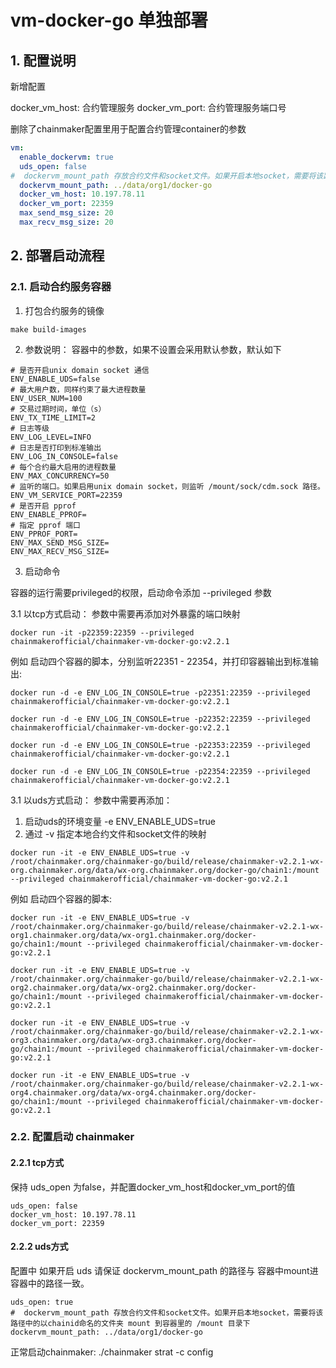 # vm-docker-go 单独部署

## 1. 配置说明

新增配置

docker_vm_host:  合约管理服务
docker_vm_port:  合约管理服务端口号

删除了chainmaker配置里用于配置合约管理container的参数

```yml
vm:
  enable_dockervm: true
  uds_open: false
#  dockervm_mount_path 存放合约文件和socket文件。如果开启本地socket，需要将该路径中的以chainid命名的文件夹 mount 到容器里的 /mount 目录下
  dockervm_mount_path: ../data/org1/docker-go  
  docker_vm_host: 10.197.78.11
  docker_vm_port: 22359
  max_send_msg_size: 20
  max_recv_msg_size: 20
```

## 2. 部署启动流程


### 2.1. 启动合约服务容器

1. 打包合约服务的镜像
```shell
make build-images 
```

2. 参数说明：
容器中的参数，如果不设置会采用默认参数，默认如下

```
# 是否开启unix domain socket 通信
ENV_ENABLE_UDS=false
# 最大用户数，同样约束了最大进程数量
ENV_USER_NUM=100
# 交易过期时间，单位（s）
ENV_TX_TIME_LIMIT=2
# 日志等级
ENV_LOG_LEVEL=INFO
# 日志是否打印到标准输出
ENV_LOG_IN_CONSOLE=false
# 每个合约最大启用的进程数量
ENV_MAX_CONCURRENCY=50
# 监听的端口。如果启用unix domain socket，则监听 /mount/sock/cdm.sock 路径。
ENV_VM_SERVICE_PORT=22359
# 是否开启 pprof
ENV_ENABLE_PPROF=
# 指定 pprof 端口
ENV_PPROF_PORT=
ENV_MAX_SEND_MSG_SIZE= 
ENV_MAX_RECV_MSG_SIZE=
```

3. 启动命令

容器的运行需要privileged的权限，启动命令添加 --privileged 参数

3.1 以tcp方式启动：
参数中需要再添加对外暴露的端口映射

```shell
docker run -it -p22359:22359 --privileged chainmakerofficial/chainmaker-vm-docker-go:v2.2.1
```

例如 启动四个容器的脚本，分别监听22351 - 22354，并打印容器输出到标准输出:

```shell
docker run -d -e ENV_LOG_IN_CONSOLE=true -p22351:22359 --privileged chainmakerofficial/chainmaker-vm-docker-go:v2.2.1

docker run -d -e ENV_LOG_IN_CONSOLE=true -p22352:22359 --privileged chainmakerofficial/chainmaker-vm-docker-go:v2.2.1

docker run -d -e ENV_LOG_IN_CONSOLE=true -p22353:22359 --privileged chainmakerofficial/chainmaker-vm-docker-go:v2.2.1

docker run -d -e ENV_LOG_IN_CONSOLE=true -p22354:22359 --privileged chainmakerofficial/chainmaker-vm-docker-go:v2.2.1

```
3.1 以uds方式启动：
参数中需要再添加：
1. 启动uds的环境变量 -e ENV_ENABLE_UDS=true
2. 通过 -v 指定本地合约文件和socket文件的映射

```shell
docker run -it -e ENV_ENABLE_UDS=true -v /root/chainmaker.org/chainmaker-go/build/release/chainmaker-v2.2.1-wx-org.chainmaker.org/data/wx-org.chainmaker.org/docker-go/chain1:/mount --privileged chainmakerofficial/chainmaker-vm-docker-go:v2.2.1
```


例如 启动四个容器的脚本:
```shell
docker run -it -e ENV_ENABLE_UDS=true -v /root/chainmaker.org/chainmaker-go/build/release/chainmaker-v2.2.1-wx-org1.chainmaker.org/data/wx-org1.chainmaker.org/docker-go/chain1:/mount --privileged chainmakerofficial/chainmaker-vm-docker-go:v2.2.1

docker run -it -e ENV_ENABLE_UDS=true -v /root/chainmaker.org/chainmaker-go/build/release/chainmaker-v2.2.1-wx-org2.chainmaker.org/data/wx-org2.chainmaker.org/docker-go/chain1:/mount --privileged chainmakerofficial/chainmaker-vm-docker-go:v2.2.1

docker run -it -e ENV_ENABLE_UDS=true -v /root/chainmaker.org/chainmaker-go/build/release/chainmaker-v2.2.1-wx-org3.chainmaker.org/data/wx-org3.chainmaker.org/docker-go/chain1:/mount --privileged chainmakerofficial/chainmaker-vm-docker-go:v2.2.1

docker run -it -e ENV_ENABLE_UDS=true -v /root/chainmaker.org/chainmaker-go/build/release/chainmaker-v2.2.1-wx-org4.chainmaker.org/data/wx-org4.chainmaker.org/docker-go/chain1:/mount --privileged chainmakerofficial/chainmaker-vm-docker-go:v2.2.1

```

### 2.2. 配置启动 chainmaker

#### 2.2.1 tcp方式
保持 uds_open 为false，并配置docker_vm_host和docker_vm_port的值
```
uds_open: false
docker_vm_host: 10.197.78.11
docker_vm_port: 22359
```
#### 2.2.2 uds方式

配置中 如果开启 uds
请保证 dockervm_mount_path 的路径与 容器中mount进容器中的路径一致。

```
uds_open: true
#  dockervm_mount_path 存放合约文件和socket文件。如果开启本地socket，需要将该路径中的以chainid命名的文件夹 mount 到容器里的 /mount 目录下
dockervm_mount_path: ../data/org1/docker-go  
```

正常启动chainmaker: ./chainmaker strat -c config 
